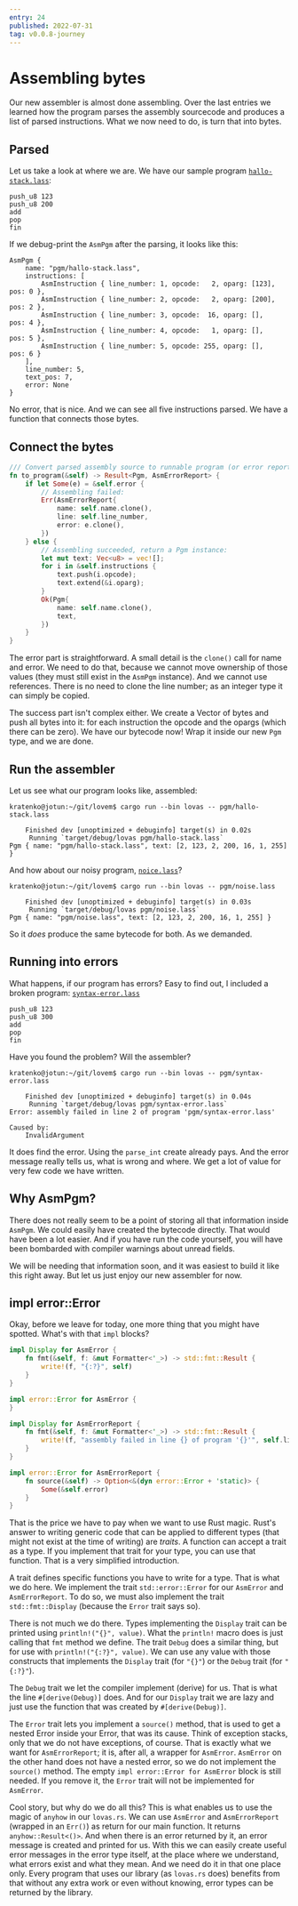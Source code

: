```yaml
---
entry: 24
published: 2022-07-31
tag: v0.0.8-journey
---
```


# Assembling bytes

Our new assembler is almost done assembling. Over the last entries we learned how 
the program parses the assembly sourcecode and produces a list of parsed instructions. 
What we now need to do, is turn that into bytes.

## Parsed
Let us take a look at where we are. We have our sample program
[`hallo-stack.lass`](https://github.com/kratenko/lovem/blob/v0.0.8-journey/pgm/hallo-stack.lass):

~~~
push_u8 123
push_u8 200
add
pop
fin
~~~

If we debug-print the `AsmPgm` after the parsing, it looks like this:

~~~
AsmPgm { 
    name: "pgm/hallo-stack.lass", 
    instructions: [
        AsmInstruction { line_number: 1, opcode:   2, oparg: [123], pos: 0 },
        AsmInstruction { line_number: 2, opcode:   2, oparg: [200], pos: 2 },
        AsmInstruction { line_number: 3, opcode:  16, oparg: [],    pos: 4 },
        AsmInstruction { line_number: 4, opcode:   1, oparg: [],    pos: 5 },
        AsmInstruction { line_number: 5, opcode: 255, oparg: [],    pos: 6 }
    ],
    line_number: 5, 
    text_pos: 7, 
    error: None
}
~~~

No error, that is nice. And we can see all five instructions parsed. We have a function that 
connects those bytes.

## Connect the bytes
~~~rust
/// Convert parsed assembly source to runnable program (or error report).
fn to_program(&self) -> Result<Pgm, AsmErrorReport> {
    if let Some(e) = &self.error {
        // Assembling failed:
        Err(AsmErrorReport{
            name: self.name.clone(),
            line: self.line_number,
            error: e.clone(),
        })
    } else {
        // Assembling succeeded, return a Pgm instance:
        let mut text: Vec<u8> = vec![];
        for i in &self.instructions {
            text.push(i.opcode);
            text.extend(&i.oparg);
        }
        Ok(Pgm{
            name: self.name.clone(),
            text,
        })
    }
}
~~~

The error part is straightforward. A small detail is the `clone()` call for name and error. We need 
to do that, because we cannot move ownership of those values (they must still exist in the `AsmPgm`
instance). And we cannot use references. There is no need to clone the line number; as an integer type 
it can simply be copied.

The success part isn't complex either. We create a Vector of bytes and push all bytes into it: for 
each instruction the opcode and the opargs (which there can be zero). We have our bytecode now!
Wrap it inside our new `Pgm` type, and we are done.

## Run the assembler
Let us see what our program looks like, assembled:
~~~
kratenko@jotun:~/git/lovem$ cargo run --bin lovas -- pgm/hallo-stack.lass 

    Finished dev [unoptimized + debuginfo] target(s) in 0.02s
     Running `target/debug/lovas pgm/hallo-stack.lass`
Pgm { name: "pgm/hallo-stack.lass", text: [2, 123, 2, 200, 16, 1, 255] }
~~~

And how about our noisy program, 
[`noice.lass`](https://github.com/kratenko/lovem/blob/v0.0.8-journey/pgm/noise.lass)?

~~~
kratenko@jotun:~/git/lovem$ cargo run --bin lovas -- pgm/noise.lass 

    Finished dev [unoptimized + debuginfo] target(s) in 0.03s
     Running `target/debug/lovas pgm/noise.lass`
Pgm { name: "pgm/noise.lass", text: [2, 123, 2, 200, 16, 1, 255] }

~~~

So it *does* produce the same bytecode for both. As we demanded.

## Running into errors
What happens, if our program has errors? Easy to find out, I included a broken 
program:
[`syntax-error.lass`](https://github.com/kratenko/lovem/blob/v0.0.8-journey/pgm/syntax-error.lass)

~~~
push_u8 123
push_u8 300
add
pop
fin
~~~

Have you found the problem? Will the assembler?

~~~
kratenko@jotun:~/git/lovem$ cargo run --bin lovas -- pgm/syntax-error.lass 

    Finished dev [unoptimized + debuginfo] target(s) in 0.04s
     Running `target/debug/lovas pgm/syntax-error.lass`
Error: assembly failed in line 2 of program 'pgm/syntax-error.lass'

Caused by:
    InvalidArgument
~~~

It does find the error. Using the `parse_int` create already pays. And the error message 
really tells us, what is wrong and where. We get a lot of value for very few code we have written.

## Why AsmPgm?
There does not really seem to be a point of storing all that information inside `AsmPgm`. We could 
easily have created the bytecode directly. That would have been a lot easier. And if you have run 
the code yourself, you will have been bombarded with compiler warnings about unread fields.

We will be needing that information soon, and it was easiest to build it like this right away.
But let us just enjoy our new assembler for now.

## impl error::Error
Okay, before we leave for today, one more thing that you might have spotted. What's with that 
`impl` blocks?

~~~rust
impl Display for AsmError {
    fn fmt(&self, f: &mut Formatter<'_>) -> std::fmt::Result {
        write!(f, "{:?}", self)
    }
}

impl error::Error for AsmError {
}

impl Display for AsmErrorReport {
    fn fmt(&self, f: &mut Formatter<'_>) -> std::fmt::Result {
        write!(f, "assembly failed in line {} of program '{}'", self.line, self.name)
    }
}

impl error::Error for AsmErrorReport {
    fn source(&self) -> Option<&(dyn error::Error + 'static)> {
        Some(&self.error)
    }
}
~~~

That is the price we have to pay when we want to use Rust magic. Rust's answer to writing 
generic code that can be applied to different types (that might not exist at the time 
of writing) are *traits*. A function can accept a trait as a type. If you implement that 
trait for your type, you can use that function. That is a very simplified introduction.

A trait defines specific functions you have to write for a type. That is what we do here.
We implement the trait `std::error::Error` for our `AsmError` and `AsmErrorReport`. To do so, 
we must also implement the trait `std::fmt::Display` (because the `Error` trait says so).

There is not much we do there. Types implementing the `Display` trait can be printed using 
`println!("{}", value)`. What the `println!` macro does is just calling that `fmt` method 
we define. The trait `Debug` does a similar thing, but for use with 
`println!("{:?}", value)`. We can use any value with those constructs that implements 
the `Display` trait (for `"{}"`) or the `Debug` trait (for `"{:?}"`).

The `Debug` trait we let the compiler implement (derive) for us. That is what the line 
`#[derive(Debug)]` does. And for our `Display` trait we are lazy and just use the 
function that was created by `#[derive(Debug)]`.

The `Error` trait lets you implement a `source()` method, that is used to get a nested 
Error inside your Error, that was its cause. Think of exception stacks, only that 
we do not have exceptions, of course. That is exactly what we want for `AsmErrorReport`; 
it is, after all, a wrapper for `AsmError`. `AsmError` on the other hand does not have 
a nested error, so we do not implement the `source()` method. The empty 
`impl error::Error for AsmError` block is still needed. If you remove it, the `Error` trait 
will not be implemented for `AsmError`.

Cool story, but why do we do all this? This is what enables us to use the magic of `anyhow` 
in our `lovas.rs`. We can use `AsmError` and `AsmErrorReport` (wrapped in an `Err()`) as return 
for our main function. It returns `anyhow::Result<()>`. And when there is an error returned 
by it, an error message is created and printed for us. With this we can easily create useful 
error messages in the error type itself, at the place where we understand, what errors 
exist and what they mean. And we need do it in that one place only. Every program that uses 
our library (as `lovas.rs` does) benefits from that without any extra work or even 
without knowing, error types can be returned by the library.
